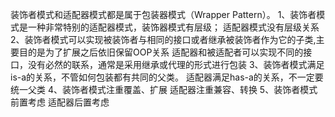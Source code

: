 装饰者模式和适配器模式都是属于包装器模式（Wrapper Pattern）。
1、装饰者模式是一种非常特别的适配器模式，装饰器模式有层级；
	适配器模式没有层级关系
2、装饰者模式可以实现被装饰者与相同的接口或者继承被装饰者作为它的子类,主要目的是为了扩展之后依旧保留OOP关系
	适配器和被适配者可以实现不同的接口，没有必然的联系，通常是采用继承或代理的形式进行包装
3、装饰者模式满足is-a的关系，不管如何包装都有共同的父类。
	适配器满足has-a的关系，不一定要统一父类
4、装饰者模式注重覆盖、扩展
	适配器注重兼容、转换
5、装饰者模式前置考虑
	适配器后置考虑
